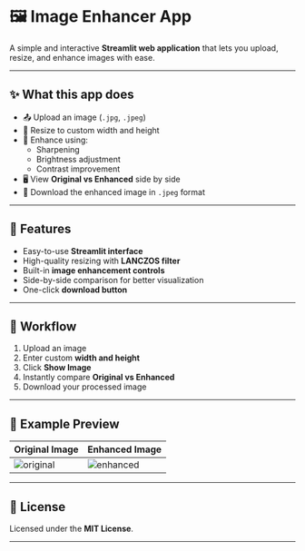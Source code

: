 
# 🖼️ Image Enhancer App  

A simple and interactive **Streamlit web application** that lets you upload, resize, and enhance images with ease.  

---

## ✨ What this app does
- 📤 Upload an image (`.jpg`, `.jpeg`)  
- 📏 Resize to custom width and height  
- 🔧 Enhance using:
  - Sharpening  
  - Brightness adjustment  
  - Contrast improvement  
- 🖥️ View **Original vs Enhanced** side by side  
- 💾 Download the enhanced image in `.jpeg` format  

---

## 🚀 Features
- Easy-to-use **Streamlit interface**  
- High-quality resizing with **LANCZOS filter**  
- Built-in **image enhancement controls**  
- Side-by-side comparison for better visualization  
- One-click **download button**  

---

## 🔄 Workflow
1. Upload an image  
2. Enter custom **width and height**  
3. Click **Show Image**  
4. Instantly compare **Original vs Enhanced**  
5. Download your processed image  

---

## 📸 Example Preview  

| Original Image | Enhanced Image |
|----------------|----------------|
| ![original](docs/original.jpg) | ![enhanced](docs/enhanced.jpg) |

---

## 📜 License  
Licensed under the **MIT License**.  

---
